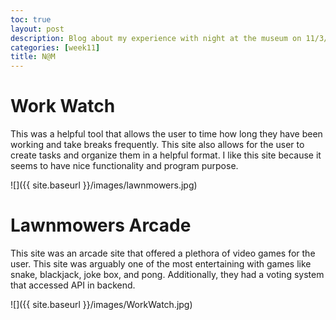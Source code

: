 ```yaml
---
toc: true
layout: post
description: Blog about my experience with night at the museum on 11/3/2022
categories: [week11]
title: N@M
---
```


# Work Watch

This was a helpful tool that allows the user to time how long they have been working and take breaks frequently. This site also allows for the user to create tasks and organize them in a helpful format. I like this site because it seems to have nice functionality and program purpose.

![]({{ site.baseurl }}/images/lawnmowers.jpg)

# Lawnmowers Arcade

This site was an arcade site that offered a plethora of video games for the user. This site was arguably one of the most entertaining with games like snake, blackjack, joke box, and pong. Additionally, they had a voting system that accessed API in backend.

![]({{ site.baseurl }}/images/WorkWatch.jpg)